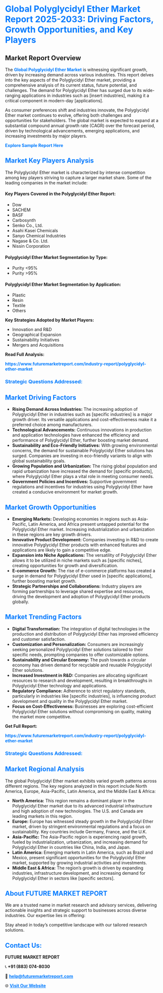 <h1 style="color: #007BFF;">Global Polyglycidyl Ether Market Report 2025-2033: Driving Factors, Growth Opportunities, and Key Players</h1>

<section id="overview">
<h2>Market Report Overview</h2>
<p>The <a href="https://www.futuremarketreport.com/industry-report/polyglycidyl-ether-market" style="color: #007BFF; text-decoration: none;"><strong>Global Polyglycidyl Ether Market</strong></a> is witnessing significant growth, driven by increasing demand across various industries. This report delves into the key aspects of the Polyglycidyl Ether market, providing a comprehensive analysis of its current status, future potential, and challenges. The demand for Polyglycidyl Ether has surged due to its wide-ranging applications in industries such as [insert industries], making it a critical component in modern-day [applications].</p>
<p>As consumer preferences shift and industries innovate, the Polyglycidyl Ether market continues to evolve, offering both challenges and opportunities for stakeholders. The global market is expected to expand at a substantial compound annual growth rate (CAGR) over the forecast period, driven by technological advancements, emerging applications, and increasing investments by major players.</p>
</section>

<section id="overview">
<p><a href="https://www.futuremarketreport.com/request-sample/reportId=90382" style="color: #007BFF; text-decoration: none;"><strong>Explore Sample Report Here</strong></a></p>
</section>

<section id="key-players">
<h2 style="color: #007BFF;">Market Key Players Analysis</h2>
<p>The Polyglycidyl Ether market is characterized by intense competition among key players striving to capture a larger market share. Some of the leading companies in the market include:</p>
<h4>Key Players Covered in the Polyglycidyl Ether Report:</h4>
<ul><li>Dow</li><li>SACHEM</li><li>BASF</li><li>Carbosynth</li><li>Senko Co., Ltd.</li><li>Asahi Kasei Chemicals</li><li>Sanyo Chemical Industries</li><li>Nagase &amp; Co. Ltd.</li><li>Nissin Corporation</li></ul>
<h4>Polyglycidyl Ether Market Segmentation by Type:</h4>
<ul><li>Purity &lt;95%</li><li>Purity &gt;95%</li></ul>

<h4>Polyglycidyl Ether Market Segmentation by Application:</h4>
<ul><li>Plastic</li><li>Resin</li><li>Textile</li><li>Others</li></ul>
<p><strong>Key Strategies Adopted by Market Players:</strong></p>
<ul>
<li>Innovation and R&D</li>
<li>Geographical Expansion</li>
<li>Sustainability Initiatives</li>
<li>Mergers and Acquisitions</li>
</ul>
</section>

<section>
<p><strong>Read Full Analysis: </strong></p><a href="https://www.futuremarketreport.com/industry-report/polyglycidyl-ether-market" style="color: #007BFF; text-decoration: none;"><strong>https://www.futuremarketreport.com/industry-report/polyglycidyl-ether-market</strong></a>
<h3 style="color: #007BFF;">Strategic Questions Addressed:</h3>
</section>

<section id="driving-factors">
<h2 style="color: #007BFF;">Market Driving Factors</h2>
<ul>
<li><strong>Rising Demand Across Industries:</strong> The increasing adoption of Polyglycidyl Ether in industries such as [specific industries] is a major growth driver. Its versatile applications and cost-effectiveness make it a preferred choice among manufacturers.</li>
<li><strong>Technological Advancements:</strong> Continuous innovations in production and application technologies have enhanced the efficiency and performance of Polyglycidyl Ether, further boosting market demand.</li>
<li><strong>Sustainability and Eco-Friendly Initiatives:</strong> With growing environmental concerns, the demand for sustainable Polyglycidyl Ether solutions has surged. Companies are investing in eco-friendly variants to align with global sustainability goals.</li>
<li><strong>Growing Population and Urbanization:</strong> The rising global population and rapid urbanization have increased the demand for [specific products], where Polyglycidyl Ether plays a vital role in meeting consumer needs.</li>
<li><strong>Government Policies and Incentives:</strong> Supportive government regulations and incentives for industries using Polyglycidyl Ether have created a conducive environment for market growth.</li>
</ul>
</section>

<section id="growth-opportunities">
<h2 style="color: #007BFF;">Market Growth Opportunities</h2>
<ul>
<li><strong>Emerging Markets:</strong> Developing economies in regions such as Asia-Pacific, Latin America, and Africa present untapped potential for the Polyglycidyl Ether market. Increasing industrialization and urbanization in these regions are key growth drivers.</li>
<li><strong>Innovative Product Development:</strong> Companies investing in R&D to create innovative Polyglycidyl Ether products with enhanced features and applications are likely to gain a competitive edge.</li>
<li><strong>Expansion into Niche Applications:</strong> The versatility of Polyglycidyl Ether allows it to be utilized in niche markets such as [specific niches], creating opportunities for growth and diversification.</li>
<li><strong>E-commerce Growth:</strong> The rise of e-commerce platforms has created a surge in demand for Polyglycidyl Ether used in [specific applications], further boosting market growth.</li>
<li><strong>Strategic Partnerships and Collaborations:</strong> Industry players are forming partnerships to leverage shared expertise and resources, driving the development and adoption of Polyglycidyl Ether products globally.</li>
</ul>
</section>

<section id="trending-factors">
<h2 style="color: #007BFF;">Market Trending Factors</h2>
<ul>
<li><strong>Digital Transformation:</strong> The integration of digital technologies in the production and distribution of Polyglycidyl Ether has improved efficiency and customer satisfaction.</li>
<li><strong>Customization and Personalization:</strong> Consumers are increasingly seeking personalized Polyglycidyl Ether solutions tailored to their specific needs, prompting companies to offer customizable options.</li>
<li><strong>Sustainability and Circular Economy:</strong> The push towards a circular economy has driven demand for recyclable and reusable Polyglycidyl Ether solutions.</li>
<li><strong>Increased Investment in R&D:</strong> Companies are allocating significant resources to research and development, resulting in breakthroughs in Polyglycidyl Ether technology and applications.</li>
<li><strong>Regulatory Compliance:</strong> Adherence to strict regulatory standards, particularly in industries like [specific industries], is influencing product development and quality in the Polyglycidyl Ether market.</li>
<li><strong>Focus on Cost-Effectiveness:</strong> Businesses are exploring cost-efficient Polyglycidyl Ether solutions without compromising on quality, making the market more competitive.</li>
</ul>
</section>

<section>
<p><strong>Get Full Report: </strong></p><a href="https://www.futuremarketreport.com/industry-report/polyglycidyl-ether-market" style="color: #007BFF; text-decoration: none;"><strong>https://www.futuremarketreport.com/industry-report/polyglycidyl-ether-market</strong></a>
<h3 style="color: #007BFF;">Strategic Questions Addressed:</h3>
</section>


<section id="regional-analysis">
<h2 style="color: #007BFF;">Market Regional Analysis</h2>
<p>The global Polyglycidyl Ether market exhibits varied growth patterns across different regions. The key regions analyzed in this report include North America, Europe, Asia-Pacific, Latin America, and the Middle East & Africa:</p>
<ul>
<li><strong>North America:</strong> This region remains a dominant player in the Polyglycidyl Ether market due to its advanced industrial infrastructure and high adoption of new technologies. The U.S. and Canada are leading markets in this region.</li>
<li><strong>Europe:</strong> Europe has witnessed steady growth in the Polyglycidyl Ether market, driven by stringent environmental regulations and a focus on sustainability. Key countries include Germany, France, and the U.K.</li>
<li><strong>Asia-Pacific:</strong> The Asia-Pacific region is experiencing rapid growth, fueled by industrialization, urbanization, and increasing demand for Polyglycidyl Ether in countries like China, India, and Japan.</li>
<li><strong>Latin America:</strong> Emerging markets in Latin America, such as Brazil and Mexico, present significant opportunities for the Polyglycidyl Ether market, supported by growing industrial activities and investments.</li>
<li><strong>Middle East & Africa:</strong> The region’s growth is driven by expanding industries, infrastructure development, and increasing demand for Polyglycidyl Ether in sectors like [specific sectors].</li>
</ul>
</section>

<footer>
<h2 style="color: #007BFF;">About FUTURE MARKET REPORT</h2>
<p>We are a trusted name in market research and advisory services, delivering actionable insights and strategic support to businesses across diverse industries. Our expertise lies in offering:</p>

<p>Stay ahead in today’s competitive landscape with our tailored research solutions.</p>

<h2 style="color: #007BFF;">Contact Us:</h2>
<p><strong>FUTURE MARKET REPORT</strong></p>
<p>📞 <strong>+91 (883) 074-8030</strong></p>
<p>📧 <strong><a href="mailto:help@futuremarketreport.com" style="color: #007BFF;">help@futuremarketreport.com</a></strong></p>
<p>🌐 <strong><a href="https://www.futuremarketreport.com/" style="color: #007BFF;">Visit Our Website</a></strong></p>
</footer>